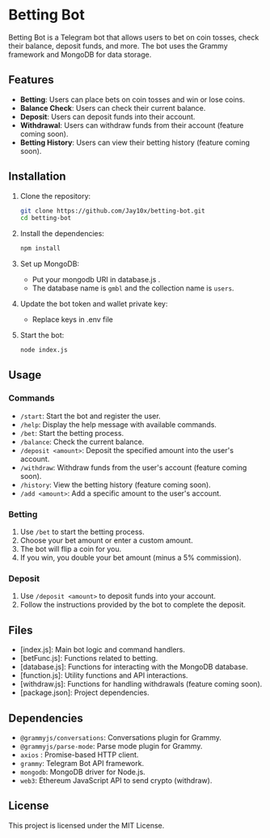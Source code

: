 # Betting Bot

Betting Bot is a Telegram bot that allows users to bet on coin tosses, check their balance, deposit funds, and more. The bot uses the Grammy framework and MongoDB for data storage.

## Features

- **Betting**: Users can place bets on coin tosses and win or lose coins.
- **Balance Check**: Users can check their current balance.
- **Deposit**: Users can deposit funds into their account.
- **Withdrawal**: Users can withdraw funds from their account (feature coming soon).
- **Betting History**: Users can view their betting history (feature coming soon).

## Installation

1. Clone the repository:
    ```sh
    git clone https://github.com/Jay10x/betting-bot.git
    cd betting-bot
    ```

2. Install the dependencies:
    ```sh
    npm install
    ```

3. Set up MongoDB:
    - Put your mongodb URI in database.js .
    - The database name is `gmbl` and the collection name is `users`.

4. Update the bot token and wallet private key:
    - Replace keys in .env file

5. Start the bot:
    ```sh
    node index.js
    ```

## Usage

### Commands

- `/start`: Start the bot and register the user.
- `/help`: Display the help message with available commands.
- `/bet`: Start the betting process.
- `/balance`: Check the current balance.
- `/deposit <amount>`: Deposit the specified amount into the user's account.
- `/withdraw`: Withdraw funds from the user's account (feature coming soon).
- `/history`: View the betting history (feature coming soon).
- `/add <amount>`: Add a specific amount to the user's account.

### Betting

1. Use `/bet` to start the betting process.
2. Choose your bet amount or enter a custom amount.
3. The bot will flip a coin for you.
4. If you win, you double your bet amount (minus a 5% commission).

### Deposit

1. Use `/deposit <amount>` to deposit funds into your account.
2. Follow the instructions provided by the bot to complete the deposit.

## Files

- [index.js]: Main bot logic and command handlers.
- [betFunc.js]: Functions related to betting.
- [database.js]: Functions for interacting with the MongoDB database.
- [function.js]: Utility functions and API interactions.
- [withdraw.js]: Functions for handling withdrawals (feature coming soon).
- [package.json]: Project dependencies.

## Dependencies

- `@grammyjs/conversations`: Conversations plugin for Grammy.
- `@grammyjs/parse-mode`: Parse mode plugin for Grammy.
- `axios` : Promise-based HTTP client.
- `grammy`: Telegram Bot API framework.
- `mongodb`: MongoDB driver for Node.js.
- `web3`: Ethereum JavaScript API to send crypto (withdraw).

## License

This project is licensed under the MIT License.
